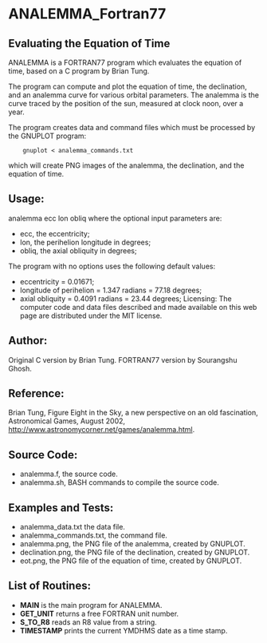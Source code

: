 # ANALEMMA_Fortran77

## Evaluating the Equation of Time
ANALEMMA is a FORTRAN77 program which evaluates the equation of time, based on a C program by Brian Tung.

The program can compute and plot the equation of time, the declination, and an analemma curve for various orbital parameters. The analemma is the curve traced by the position of the sun, measured at clock noon, over a year.

The program creates data and command files which must be processed by the GNUPLOT program:

        gnuplot < analemma_commands.txt
      
which will create PNG images of the analemma, the declination, and the equation of time.

## Usage:
analemma ecc lon obliq where the optional input parameters are:
- ecc, the eccentricity;
- lon, the perihelion longitude in degrees;
- obliq, the axial obliquity in degrees;

The program with no options uses the following default values:

- eccentricity = 0.01671;
- longitude of perihelion = 1.347 radians = 77.18 degrees;
- axial obliquity = 0.4091 radians = 23.44 degrees;
Licensing:
The computer code and data files described and made available on this web page are distributed under the MIT license.


## Author:
Original C version by Brian Tung. 
FORTRAN77 version by Sourangshu Ghosh.

## Reference:
Brian Tung,
Figure Eight in the Sky, a new perspective on an old fascination,
Astronomical Games, August 2002,
http://www.astronomycorner.net/games/analemma.html.

## Source Code:
- analemma.f, the source code.
- analemma.sh, BASH commands to compile the source code.

## Examples and Tests:
- analemma_data.txt the data file.
- analemma_commands.txt, the command file.
- analemma.png, the PNG file of the analemma, created by GNUPLOT.
- declination.png, the PNG file of the declination, created by GNUPLOT.
- eot.png, the PNG file of the equation of time, created by GNUPLOT.

## List of Routines:
- **MAIN** is the main program for ANALEMMA.
- **GET_UNIT** returns a free FORTRAN unit number.
- **S_TO_R8** reads an R8 value from a string.
- **TIMESTAMP** prints the current YMDHMS date as a time stamp.

